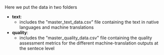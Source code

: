Here we put the data in two folders
* **text**:
   * includes the "master_text_data.csv" file containing the text in native languages and machine translations
* **quality**:
   * includes the  "master_quality_data.csv" file containing the quality assessment metrics for the different machine-translation outputs at the sentece level
